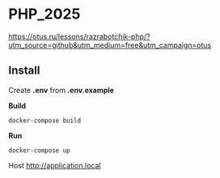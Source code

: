 # PHP_2025

https://otus.ru/lessons/razrabotchik-php/?utm_source=github&utm_medium=free&utm_campaign=otus

## Install

Create **.env** from **.env.example**

**Build**
```
docker-compose build
```

**Run**
```
docker-compose up
```

Host <http://application.local>
